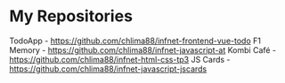 # My Repositories

TodoApp - https://github.com/chlima88/infnet-frontend-vue-todo
F1 Memory - https://github.com/chlima88/infnet-javascript-at
Kombi Café - https://github.com/chlima88/infnet-html-css-tp3
JS Cards - https://github.com/chlima88/infnet-javascript-jscards